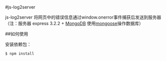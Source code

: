 #js-log2server

js-log2server 将网页中的错误信息通过window.onerror事件捕获后发送到服务器（注：服务器 express 3.2.2 + [MongoDB](http://www.mongodb.org/) 使用[mongoose](http://mongoosejs.com)操作数据库）

##如何使用

安装依赖包：
```sh
$ npm install
```
